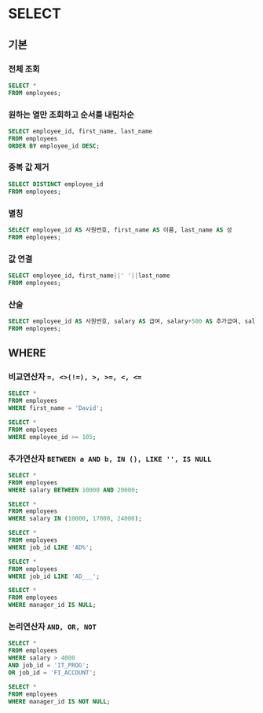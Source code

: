 # SELECT

## 기본
### 전체 조회
```sql
SELECT *
FROM employees;
```

### 원하는 열만 조회하고 순서를 내림차순
```sql
SELECT employee_id, first_name, last_name
FROM employees
ORDER BY employee_id DESC;
```

### 중복 값 제거
```sql
SELECT DISTINCT employee_id
FROM employees;
```

### 별칭
```sql
SELECT employee_id AS 사원번호, first_name AS 이름, last_name AS 성
FROM employees;
```

### 값 연결
```sql
SELECT employee_id, first_name||' '||last_name
FROM employees;
```

### 산술
```sql
SELECT employee_id AS 사원번호, salary AS 급여, salary+500 AS 추가급여, salary-100 AS 인하급여, (salary*1.1)/2 AS 조정급여
FROM employees;
```

## WHERE
### 비교연산자 `=, <>(!=), >, >=, <, <=`

```sql
SELECT *
FROM employees
WHERE first_name = 'David';

SELECT *
FROM employees
WHERE employee_id >= 105;
```

### 추가연산자 `BETWEEN a AND b, IN (), LIKE '', IS NULL`

```sql
SELECT *
FROM employees
WHERE salary BETWEEN 10000 AND 20000;

SELECT *
FROM employees
WHERE salary IN (10000, 17000, 24000);

SELECT *
FROM employees
WHERE job_id LIKE 'AD%';

SELECT *
FROM employees
WHERE job_id LIKE 'AD___';

SELECT *
FROM employees
WHERE manager_id IS NULL;
```

### 논리연산자 `AND, OR, NOT`

```sql
SELECT *
FROM employees
WHERE salary > 4000
AND job_id = 'IT_PROG';
OR job_id = 'FI_ACCOUNT';

SELECT *
FROM employees
WHERE manager_id IS NOT NULL;
```

